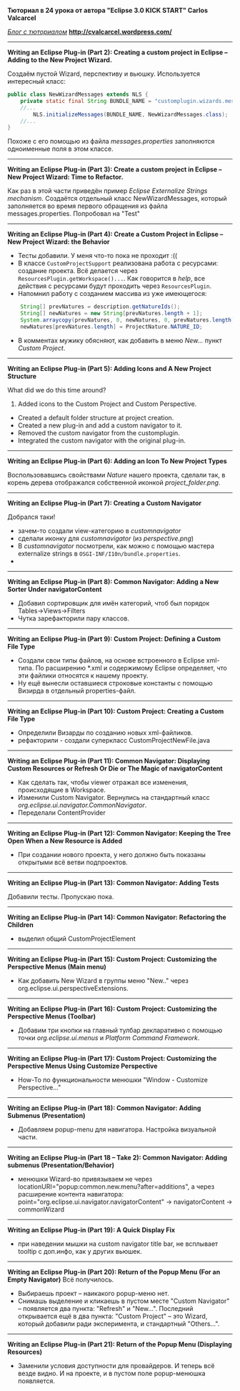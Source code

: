 **Тюториал в 24 урока от автора "Eclipse 3.0 KICK START" Carlos Valcarcel** 

*[Блог c тюториалом](http://cvalcarcel.wordpress.com/)* __http://cvalcarcel.wordpress.com/__

-------------------------
**Writing an Eclipse Plug-in (Part 2): Creating a custom project in Eclipse – Adding to the New Project Wizard.**

Создаём пустой Wizard, перспективу и вьюшку.
Используется интересный класс:
```java
public class NewWizardMessages extends NLS {
	private static final String BUNDLE_NAME = "customplugin.wizards.messages"; //$NON-NLS-1$
	//...
        NLS.initializeMessages(BUNDLE_NAME, NewWizardMessages.class);
    //...    
}    
``` 
Похоже с его помощью из файла _messages.properties_ заполняются одноименные поля в этом классе.

-----------------------------
**Writing an Eclipse Plug-in (Part 3): Create a custom project in Eclipse – New Project Wizard: Time to Refactor.**

Как раз в этой части приведён пример *Eclipse Externalize Strings mechanism*.
Создаётся отдельный класс NewWizardMessages, который заполняется во время первого 
обращения из файла messages.properties.
Попробовал на "Test"

-------------------------------
**Writing an Eclipse Plug-in (Part 4): Create a Custom Project in Eclipse – New Project Wizard: the Behavior**

- Тесты добавили. У меня что-то пока не проходит :((
- В классе `CustomProjectSupport` реализована работа с ресурсами: создание проекта.
Всё делается через `ResourcesPlugin.getWorkspace()...`. Как говорится в _help_, 
все действия с ресурсами будут проходить через `ResourcesPlugin`.
- Напомнил работу с созданием массива из уже имеющегося:
```java
    String[] prevNatures = description.getNatureIds();
    String[] newNatures = new String[prevNatures.length + 1];
    System.arraycopy(prevNatures, 0, newNatures, 0, prevNatures.length);
    newNatures[prevNatures.length] = ProjectNature.NATURE_ID;
```
- В комментах мужику обясняют, как добавить в меню _New..._ пункт _Custom Project_.

-------------------------------
**Writing an Eclipse Plug-in (Part 5): Adding Icons and A New Project Structure**

What did we do this time around?

1. Added icons to the Custom Project and Custom Perspective.
- Created a default folder structure at project creation.
- Created a new plug-in and add a custom navigator to it.
- Removed the custom navigator from the customplugin.
- Integrated the custom navigator with the original plug-in.

--------------------------------
**Writing an Eclipse Plug-in (Part 6): Adding an Icon To New Project Types**

Воспользовавшись свойствами _Nature_ нашего проекта, сделали так, в корень дерева
отображался собственной иконкой _project_folder.png_.

----------------------------------
**Writing an Eclipse Plug-in (Part 7): Creating a Custom Navigator**

Добрался таки!

- зачем-то создали view-категорию в _customnavigator_
- сделали иконку для _customnavigator_ (из _perspective.png_)
- В _customnavigator_ посмотрели, как можно с помощью мастера externalize strings в `OSGI-INF/I10n/bundle.properties`.
-  

-----------------------------------
**Writing an Eclipse Plug-in (Part 8): Common Navigator: Adding a New Sorter Under navigatorContent**

- Добавил сортировщик для имён категорий, чтоб был порядок Tables->Views->Filters
- Чутка зарефакторили пару классов.

------------------------------------
**Writing an Eclipse Plug-in (Part 9): Custom Project: Defining a Custom File Type**

- Создали свои типы файлов, на основе встроенного в Eclipse xml-типа. По расширению *.xml и содержимому Eclipse определяет, что эти файлики относятся к нашему проекту.
- Ну ещё вынесли оставшиеся строковые константы с помощью Визирда в отдельный properties-файл.


-------------------------------------
**Writing an Eclipse Plug-in (Part 10): Custom Project: Creating a Custom File Type**
- Определили Визарды по созданию новых xml-файликов.
- рефакторили - создали суперкласс CustomProjectNewFile.java 

-------------------------------------
**Writing an Eclipse Plug-in (Part 11): Common Navigator: Displaying Custom Resources or Refresh Or Die or The Magic of navigatorContent**
- Как сделать так, чтобы viewer отражал все изменения, происходящие в Workspace. 
- Изменили Custom Navigator. Вернулись на стандартный класс _org.eclipse.ui.navigator.CommonNavigator_.
- Переделали ContentProvider
  
--------------------------------------
**Writing an Eclipse Plug-in (Part 12): Common Navigator: Keeping the Tree Open When a New Resource is Added**
- При создании нового проекта, у него должно быть показаны открытыми всё ветви подпроектов.


--------------------------------------
**Writing an Eclipse Plug-in (Part 13): Common Navigator: Adding Tests**

Добавили тесты. Пропускаю пока.

--------------------------------------
**Writing an Eclipse Plug-in (Part 14): Common Navigator: Refactoring the Children**
- выделил общий CustomProjectElement

--------------------------------------
**Writing an Eclipse Plug-in (Part 15): Custom Project: Customizing the Perspective Menus (Main menu)**
- Как добавить New Wizard в группы меню "New.." через org.eclipse.ui.perspectiveExtensions.

--------------------------------------
**Writing an Eclipse Plug-in (Part 16): Custom Project: Customizing the Perspective Menus (Toolbar)**
- Добавим три кнопки на главный тулбар декларативно с помощью точки _org.eclipse.ui.menus_ и _Platform Command Framework_.

--------------------------------------
**Writing an Eclipse Plug-in (Part 17): Custom Project: Customizing the Perspective Menus Using Customize Perspective**
- How-To по функциональности менюшки "Window - Customize Perspective..."

--------------------------------------
**Writing an Eclipse Plug-in (Part 18): Common Navigator: Adding Submenus (Presentation)**
- Добавляем popup-menu для навигатора. Настройка визуальной части.

--------------------------------------
**Writing an Eclipse Plug-in (Part 18 – Take 2): Common Navigator: Adding submenus (Presentation/Behavior)**
- менюшки Wizard-во привязываем не через locationURI="popup:common.new.menu?after=additions", а
через расширение контента навигатора:  
point="org.eclipse.ui.navigator.navigatorContent" -> navigatorContent -> commonWizard

--------------------------------------
**Writing an Eclipse Plug-in (Part 19): A Quick Display Fix**
- при наведении мышки на custom navigator title bar, не всплывает tooltip с доп.инфо, как у других вьюшек.
   
--------------------------------------
**Writing an Eclipse Plug-in (Part 20): Return of the Popup Menu (For an Empty Navigator)**
Всё получилось. 
- Выбираешь проект – наикакого popup-меню нет.
- Снимашь выделение и кликаешь в пустом месте "Custom Navigator" – появляется два пункта: "Refresh" и "New…". Последний открывается ещё в два пункта: "Custom Project" – это Wizard, который добавили ради эксперимента, и стандартный "Others…".

--------------------------------------
**Writing an Eclipse Plug-in (Part 21): Return of the Popup Menu (Displaying Resources)**
- Заменили условия доступности для провайдеров. И теперь всё везде видно. И на проекте, и в пустом поле popup-менюшка появляется.

